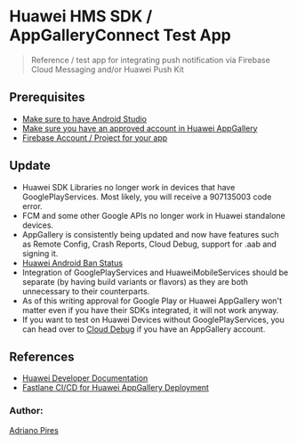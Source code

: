 # Huawei HMS SDK / AppGalleryConnect Test App

> Reference / test app for integrating push notification via Firebase Cloud Messaging and/or Huawei Push Kit

## Prerequisites

* [Make sure to have Android Studio](https://developer.android.com/studio/preview/)
* [Make sure you have an approved account in Huawei AppGallery](https://developer.huawei.com/consumer/en/console/)
* [Firebase Account / Project for your app](https://console.firebase.google.com/)

## Update
* Huawei SDK Libraries no longer work in devices that have GooglePlayServices. Most likely, you will receive a 907135003 code error.
* FCM and some other Google APIs no longer work in Huawei standalone devices.
* AppGallery is consistently being updated and now have features such as Remote Config, Crash Reports, Cloud Debug, support for .aab and signing it.
* [Huawei Android Ban Status](https://www.xda-developers.com/google-revoke-huawei-android-ban-blacklist/)
* Integration of GooglePlayServices and HuaweiMobileServices should be separate (by having build variants or flavors) as they are both unnecessary to their counterparts.
* As of this writing approval for Google Play or Huawei AppGallery won't matter even if you have their SDKs integrated, it will not work anyway.
* If you want to test on Huawei Devices without GooglePlayServices, you can head over to [Cloud Debug](https://developer.huawei.com/consumer/en/doc/development/AppGallery-connect-Guides/agc-clouddebug-introduction) if you have an AppGallery account.

## References
* [Huawei Developer Documentation](https://developer.huawei.com/consumer/en/doc/development)
* [Fastlane CI/CD for Huawei AppGallery Deployment](https://github.com/shr3jn/fastlane-plugin-huawei_appgallery_connect)


### Author:
[Adriano Pires](https://github.com/agspires/)